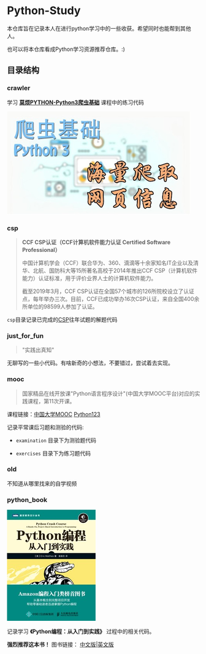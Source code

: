 # Python-Study

本仓库旨在记录本人在进行python学习中的一些收获。希望同时也能帮到其他人。

也可以将本仓库看成Python学习资源推荐仓库。:)

## 目录结构

### crawler

学习 **[莫烦PYTHON-Python3爬虫基础](https://morvanzhou.github.io/tutorials/data-manipulation/scraping/)** 课程中的练习代码

[![莫凡Python](readme.assets/scraping.jpg)](https://morvanzhou.github.io/tutorials/data-manipulation/scraping/)

### csp

> **CCF CSP认证（**CCF计算机软件能力认证 Certified Software Professional**）**
>
> 中国计算机学会（CCF）联合华为、360、滴滴等十余家知名IT企业以及清华、北航、国防科大等15所著名高校于2014年推出CCF CSP（计算机软件能力）认证标准，用于评价业界人士的计算机软件能力。
>
> 截至2019年3月，CCF CSP认证在全国57个城市的126所院校设立了认证点，每年举办三次。目前，CCF已成功举办16次CSP认证，来自全国400余所单位的98599人参加了认证。

`csp`目录记录已完成的[CSP](http://cspro.org/)往年试题的解题代码

### just_for_fun

> "实践出真知"

无聊写的一些小代码。有啥新奇的小想法，不要错过，尝试着去实现。

### mooc

>国家精品在线开放课"Python语言程序设计"(中国大学MOOC平台)对应的实践课程，第11次开课。

课程链接：[中国大学MOOC](https://www.icourse163.org/course/BIT-268001) [Python123](https://python123.io/index/courses/1521)

记录平常课后习题和测验的代码:

- `examination` 目录下为测验题代码

- `exercises` 目录下为练习题代码

### old

不知道从哪里找来的自学视频

### python_book

![Python从入门到](readme.assets/PythonCrashCourse.jpg)

记录学习 **《Python编程：从入门到实践》** 过程中的相关代码。

 **强烈推荐这本书！** 图书链接： [中文版](https://www.ituring.com.cn/book/1861)|[英文版](https://www.amazon.cn/dp/B07J4521M3)